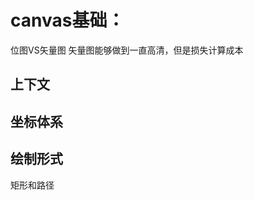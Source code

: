 # canvas基础：
位图VS矢量图
矢量图能够做到一直高清，但是损失计算成本


## 上下文


## 坐标体系


## 绘制形式
矩形和路径


<!--stackedit_data:
eyJoaXN0b3J5IjpbMTk2ODkyMTA2NSwyMDg2NDYzNzM0XX0=
-->